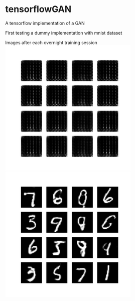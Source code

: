 # tensorflowGAN
A tensorflow implementation of a GAN

First testing a dummy implementation with mnist dataset

Images after each overnight training session
![Alt text](./image_at_epoch_0001.png "epoch 1")
![Alt text](./image_at_epoch_0120.png "epoch 2")